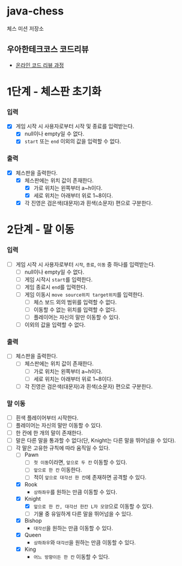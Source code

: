 # java-chess

체스 미션 저장소

## 우아한테크코스 코드리뷰

- [온라인 코드 리뷰 과정](https://github.com/woowacourse/woowacourse-docs/blob/master/maincourse/README.md)

# 1단계 - 체스판 초기화

### 입력

- [x] 게임 시작 시 사용자로부터 시작 및 종료를 입력받는다.
    - [x] null이나 empty일 수 없다.
    - [x] `start` 또는 `end` 이외의 값을 입력할 수 없다.

### 출력

- [x] 체스판을 출력한다.
    - [x] 체스판에는 위치 값이 존재한다.
        - [x] 가로 위치는 왼쪽부터 a~h이다.
        - [x] 세로 위치는 아래부터 위로 1~8이다.
    - [x] 각 진영은 검은색(대문자)과 흰색(소문자) 편으로 구분한다.

# 2단계 - 말 이동

### 입력

- [ ] 게임 시작 시 사용자로부터 `시작`, `종료`, `이동` 중 하나를 입력받는다.
    - [ ] null이나 empty일 수 없다.
    - [ ] 게임 시작시 `start`를 입력한다.
    - [ ] 게임 종료시 `end`를 입력한다.
    - [ ] 게임 이동시 `move source위치 target위치`를 입력한다.
        - [ ] 체스 보드 외의 범위를 입력할 수 없다.
        - [ ] 이동할 수 없는 위치를 입력할 수 없다.
        - [ ] 플레이어는 자신의 말만 이동할 수 있다.
    - [ ] 이외의 값을 입력할 수 없다.

### 출력

- [ ] 체스판을 출력한다.
    - [ ] 체스판에는 위치 값이 존재한다.
        - [ ] 가로 위치는 왼쪽부터 a~h이다.
        - [ ] 세로 위치는 아래부터 위로 1~8이다.
    - [ ] 각 진영은 검은색(대문자)과 흰색(소문자) 편으로 구분한다.

### 말 이동

- [ ] 흰색 플레이어부터 시작한다.
- [ ] 플레이어는 자신의 말만 이동할 수 있다.
- [ ] 한 칸에 한 개의 말이 존재한다.
- [ ] 말은 다른 말을 통과할 수 없다(단, Knight는 다른 말을 뛰어넘을 수 있다).
- [ ] 각 말은 고유한 규칙에 따라 움직일 수 있다.
    - [ ] Pawn
        - [ ] `첫 이동`이라면, `앞으로 두 칸` 이동할 수 있다.
        - [ ] `앞으로 한 칸` 이동한다.
        - [ ] 적이 `앞으로 대각선 한 칸`에 존재하면 공격할 수 있다.
    - [x] Rook
        - `상하좌우`를 원하는 만큼 이동할 수 있다.
    - [x] Knight
        - [x] `앞으로 한 칸, 대각선 한칸 L자 모양`으로 이동할 수 있다.
        - [ ] 기물 중 유일하게 다른 말을 뛰어넘을 수 있다.
    - [x] Bishop
        - `대각선`을 원하는 만큼 이동할 수 있다.
    - [x] Queen
        - `상하좌우`와 `대각선`을 원하는 만큼 이동할 수 있다.
    - [x] King
        - `어느 방향이든 한 칸` 이동할 수 있다.
